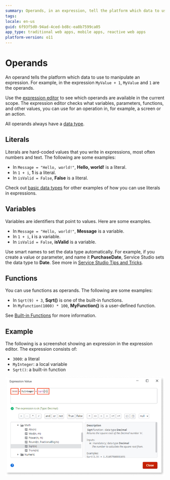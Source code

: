 ```yaml
---
summary: Operands, in an expression, tell the platform which data to use. Read more about literals, variables, and functions.
tags: 
locale: en-us
guid: 6f93f5d0-94ad-4ced-bd8c-ea8b7599ca05
app_type: traditional web apps, mobile apps, reactive web apps
platform-version: o11
---
```


# Operands

An operand tells the platform which data to use to manipulate an expression. For example, in the expression `MyValue + 1`, `MyValue` and `1` are the operands. 

Use the [expression editor](../../../develop/logic/expression-editor.md) to see which operands are available in the current scope. The expression editor checks what variables, parameters, functions, and other values, you can use for an operation in, for example, a screen or an action.

All operands always have a [data type](../../data/data-types/available-data-types.md).

## Literals

Literals are hard-coded values that you write in expressions, most often numbers and text. The following are some examples:

* In `Message = "Hello, world!"`, **Hello, world!** is a literal.
* In `1 + i`, **1** is a literal.
* In `isValid = False`, **False** is a literal.

Check out [basic data types](../../data/data-types/available-data-types.md#Basic-Data-Types) for other examples of how you can use literals in expressions.

## Variables

Variables are identifiers that point to values. Here are some examples.

* In `Message = "Hello, world!"`, **Message** is a variable.
* In `1 + i`, **i** is a variable.
* In `isValid = False`, **isValid** is a variable.

<div class="info" markdown="1">

Use smart names to set the data type automatically. For example, if you create a value or parameter, and name it **PurchaseDate**, Service Studio sets the data type to **Date**. See more in [Service Studio Tips and Tricks](../../../getting-started/tips-tricks/tips-tricks.md#Guess_my_Attribute.2FVariable_Data_Type).

</div>

## Functions

You can use functions as operands. The following are some examples:

* In `Sqrt(9) + 3`, **Sqrt()** is one of the built-in functions. 
* In `MyFunction(1000) * 100`, **MyFunction()** is a user-defined function. 

See [Built-in Functions](<../../lang/auto/builtinfunctions.md>) for more information.

## Example

The following is a screenshot showing an expression in the expression editor. The expression consists of:

* `3000`: a literal
* `MyInteger`: a local variable
* `Sqrt()`: a built-in function

![Operands in Expression Editor](images/operands-ss.png?width=650)
